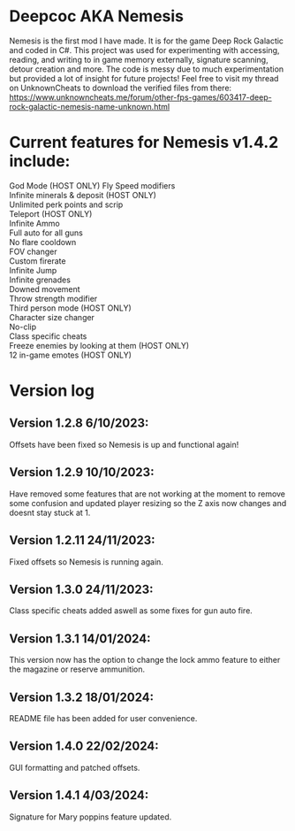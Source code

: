 # Deepcoc AKA Nemesis
Nemesis is the first mod I have made.  It is for the game Deep Rock Galactic and coded in C#.  This project was used for experimenting with accessing, reading, and writing to in game memory externally, signature scanning, detour creation and more.  The code is messy due to much experimentation but provided a lot of insight for future projects!  Feel free to visit my thread on UnknownCheats to download the verified files from there: https://www.unknowncheats.me/forum/other-fps-games/603417-deep-rock-galactic-nemesis-name-unknown.html

# Current features for Nemesis v1.4.2 include:

God Mode (HOST ONLY)
Fly
Speed modifiers <br>
Infinite minerals & deposit (HOST ONLY) <br>
Unlimited perk points and scrip <br>
Teleport (HOST ONLY) <br>
Infinite Ammo <br>
Full auto for all guns <br>
No flare cooldown <br>
FOV changer <br>
Custom firerate <br>
Infinite Jump <br>
Infinite grenades <br>
Downed movement <br>
Throw strength modifier <br>
Third person mode (HOST ONLY) <br>
Character size changer <br>
No-clip <br>
Class specific cheats <br>
Freeze enemies by looking at them (HOST ONLY) <br>
12 in-game emotes (HOST ONLY) <br>

# Version log
## Version 1.2.8 6/10/2023: 
Offsets have been fixed so Nemesis is up and functional again!

## Version 1.2.9 10/10/2023: 
Have removed some features that are not working at the moment to remove some confusion and updated player resizing so the Z axis now changes and doesnt stay stuck at 1.

## Version 1.2.11 24/11/2023: 
Fixed offsets so Nemesis is running again.

## Version 1.3.0 24/11/2023: 
Class specific cheats added aswell as some fixes for gun auto fire.

## Version 1.3.1 14/01/2024: 
This version now has the option to change the lock ammo feature to either the magazine or reserve ammunition.

## Version 1.3.2 18/01/2024: 
README file has been added for user convenience.

## Version 1.4.0 22/02/2024: 
GUI formatting and patched offsets.

## Version 1.4.1 4/03/2024: 
Signature for Mary poppins feature updated.
